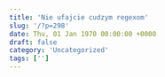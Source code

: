 ```yaml
---
title: 'Nie ufajcie cudzym regexom'
slug: '/?p=298'
date: Thu, 01 Jan 1970 00:00:00 +0000
draft: false
category: 'Uncategorized'
tags: ['']
---
```


